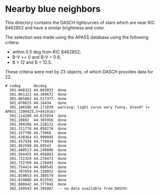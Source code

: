 # Nearby blue neighbors

This directory contains the DASCH lightcurves of stars which are near KIC 8462852 and have a similar brightness and color.

The selection was made using the APASS database using the following critera:
* within 0.5 deg from KIC 8462852;
* B-V >= 0 and B-V < 0.6;
* B > 12 and B < 12.5.

These criteria were met by 23 objects, of which DASCH provides data for 22.

```
# radeg      decdeg   
  301.048322 44.603033  done
  301.061321 44.369672  done
  301.065862 44.517377  done
  301.076625 44.16434   done
  301.106506 44.171039  warning: light curve very funny, blend? (= APASS_J200425.5+441016) 
  301.114268 44.825854  done
  301.20892  44.365956  done
  301.304206 44.228131  done
  301.311776 44.050276  done
  301.337796 44.73968   done
  301.430364 43.990995  done
  301.457934 44.778934  done
  301.462598 44.69543   done
  301.480523 44.240806  done
  301.564455 44.456863  done
  301.722329 44.278473  done
  301.722769 44.278491  done
  301.754424 44.080545  done
  301.787859 44.338052  done
  301.819053 44.389579  done
  301.819886 44.023591  done
  301.888642 44.377845  done
  302.149543 44.395887  -- no data available from DASCH!
```
